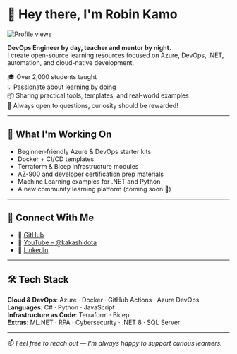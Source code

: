 # 👋 Hey there, I'm Robin Kamo
![Profile views](https://komarev.com/ghpvc/?username=kakashidota&label=Profile%20views&color=0e75b6&style=flat)


**DevOps Engineer by day, teacher and mentor by night.**  
I create open-source learning resources focused on Azure, DevOps, .NET, automation, and cloud-native development.

🎓 Over 2,000 students taught  
💡 Passionate about learning by doing  
📦 Sharing practical tools, templates, and real-world examples  
💬 Always open to questions, curiosity should be rewarded!

---

## 🚀 What I'm Working On

- Beginner-friendly Azure & DevOps starter kits
- Docker + CI/CD templates
- Terraform & Bicep infrastructure modules
- AZ-900 and developer certification prep materials
- Machine Learning examples for .NET and Python
- A new community learning platform (coming soon 👀)

---

## 🔗 Connect With Me

- 🐙 [GitHub](https://github.com/kakashidota)
- 🎥 [YouTube – @kakashidota](https://youtube.com/@kakashidota)
- 💼 [LinkedIn](https://www.linkedin.com/in/kakashidota/)

---

## 🛠 Tech Stack

**Cloud & DevOps**: Azure · Docker · GitHub Actions · Azure DevOps  
**Languages**: C# · Python · JavaScript  
**Infrastructure as Code**: Terraform · Bicep  
**Extras**: ML.NET · RPA · Cybersecurity · .NET 8 · SQL Server

---

📫 _Feel free to reach out — I'm always happy to support curious learners._
